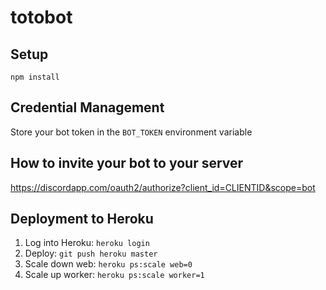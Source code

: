 # totobot

## Setup

`npm install`

## Credential Management
Store your bot token in the `BOT_TOKEN` environment variable

## How to invite your bot to your server
https://discordapp.com/oauth2/authorize?client_id=CLIENTID&scope=bot

## Deployment to Heroku
1. Log into Heroku: `heroku login`
2. Deploy: `git push heroku master`
3. Scale down web: `heroku ps:scale web=0`
4. Scale up worker: `heroku ps:scale worker=1`
